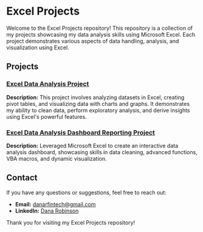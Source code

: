 # Excel Projects

Welcome to the Excel Projects repository! This repository is a collection of my projects showcasing my data analysis skills using Microsoft Excel. Each project demonstrates various aspects of data handling, analysis, and visualization using Excel.

## Projects

### [Excel Data Analysis Project](https://github.com/danartech/Excel-Data-Analysis-Project)
**Description:** This project involves analyzing datasets in Excel, creating pivot tables, and visualizing data with charts and graphs. It demonstrates my ability to clean data, perform exploratory analysis, and derive insights using Excel's powerful features.

### [Excel Data Analysis Dashboard Reporting Project](https://github.com/danartech/Excel-Data-Analysis-Dashboard-Project)
**Description:** Leveraged Microsoft Excel to create an interactive data analysis dashboard, showcasing skills in data cleaning, advanced functions, VBA macros, and dynamic visualization.

## Contact
If you have any questions or suggestions, feel free to reach out:

- **Email:** [danarfintech@gmail.com](mailto:danarfintech@gmail.com)
- **LinkedIn:** [Dana Robinson](https://www.linkedin.com/in/dana-robinson/)

Thank you for visiting my Excel Projects repository!
